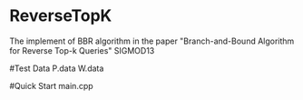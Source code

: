 # ReverseTopK
The implement of BBR algorithm in the paper "Branch-and-Bound Algorithm for Reverse Top-k Queries" SIGMOD13


#Test Data 
P.data W.data

#Quick Start
main.cpp
